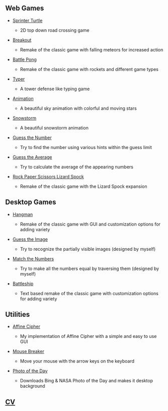 ## Web Games

- [Sprinter Turtle](https://berkerol.github.io/sprinter-turtle)

  - 2D top down road crossing game

- [Breakout](https://berkerol.github.io/breakout)

  - Remake of the classic game with falling meteors for increased action

- [Battle Pong](https://berkerol.github.io/battle-pong)

  - Remake of the classic game with rockets and different game types

- [Typer](https://berkerol.github.io/typer)

  - A tower defense like typing game

- [Animation](https://berkerol.github.io/animation)

  - A beautiful sky animation with colorful and moving stars

- [Snowstorm](https://berkerol.github.io/snowstorm)

  - A beautiful snowstorm animation

- [Guess the Number](https://berkerol.github.io/guess-the-number)

  - Try to find the number using various hints within the guess limit

- [Guess the Average](https://berkerol.github.io/guess-the-average)

  - Try to calculate the average of the appearing numbers

- [Rock Paper Scissors Lizard Spock](https://berkerol.github.io/rock-paper-scissors-lizard-spock)

  - Remake of the classic game with the Lizard Spock expansion

## Desktop Games

- [Hangman](https://berkerol.github.io/hangman)

  - Remake of the classic game with GUI and customization options for adding variety

- [Guess the Image](https://berkerol.github.io/guess-the-image)

  - Try to recognize the partially visible images (designed by myself)

- [Match the Numbers](https://berkerol.github.io/match-the-numbers)

  - Try to make all the numbers equal by traversing them (designed by myself)

- [Battleship](https://berkerol.github.io/battleship)

  - Text based remake of the classic game with customization options for adding variety

## Utilities

- [Affine Cipher](https://berkerol.github.io/affine-cipher)

  - My implementation of Affine Cipher with a simple and easy to use GUI

- [Mouse Breaker](https://berkerol.github.io/mouse-breaker)

  - Move your mouse with the arrow keys on the keyboard

- [Photo of the Day](https://berkerol.github.io/photo-of-the-day)

  - Downloads Bing & NASA Photo of the Day and makes it desktop background

## [CV](https://berkerol.github.io/cv)
